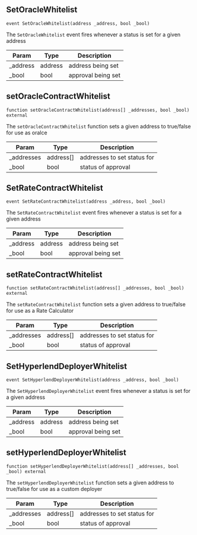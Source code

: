 

## SetOracleWhitelist

```solidity
event SetOracleWhitelist(address _address, bool _bool)
```

The ```SetOracleWhitelist``` event fires whenever a status is set for a given address

| Param | Type | Description |
| ---- | ---- | ----------- |
| _address | address | address being set |
| _bool | bool | approval being set |

## setOracleContractWhitelist

```solidity
function setOracleContractWhitelist(address[] _addresses, bool _bool) external
```

The ```setOracleContractWhitelist``` function sets a given address to true/false for use as oralce

| Param | Type | Description |
| ---- | ---- | ----------- |
| _addresses | address[] | addresses to set status for |
| _bool | bool | status of approval |

## SetRateContractWhitelist

```solidity
event SetRateContractWhitelist(address _address, bool _bool)
```

The ```SetRateContractWhitelist``` event fires whenever a status is set for a given address

| Param | Type | Description |
| ---- | ---- | ----------- |
| _address | address | address being set |
| _bool | bool | approval being set |

## setRateContractWhitelist

```solidity
function setRateContractWhitelist(address[] _addresses, bool _bool) external
```

The ```setRateContractWhitelist``` function sets a given address to true/false for use as a Rate Calculator

| Param | Type | Description |
| ---- | ---- | ----------- |
| _addresses | address[] | addresses to set status for |
| _bool | bool | status of approval |

## SetHyperlendDeployerWhitelist

```solidity
event SetHyperlendDeployerWhitelist(address _address, bool _bool)
```

The ```SetHyperlendDeployerWhitelist``` event fires whenever a status is set for a given address

| Param | Type | Description |
| ---- | ---- | ----------- |
| _address | address | address being set |
| _bool | bool | approval being set |

## setHyperlendDeployerWhitelist

```solidity
function setHyperlendDeployerWhitelist(address[] _addresses, bool _bool) external
```

The ```setHyperlendDeployerWhitelist``` function sets a given address to true/false for use as a custom deployer

| Param | Type | Description |
| ---- | ---- | ----------- |
| _addresses | address[] | addresses to set status for |
| _bool | bool | status of approval |

